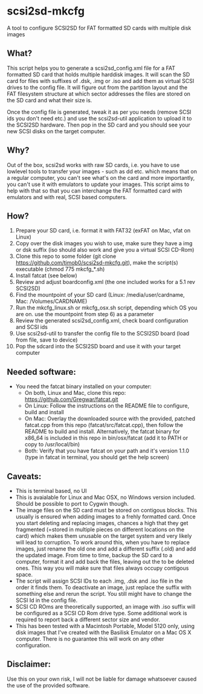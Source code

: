 # scsi2sd-mkcfg
A tool to configure SCSI2SD for FAT formatted SD cards with multiple disk images

## What?

This script helps you to generate a scsi2sd_config.xml file for a FAT formatted SD card that holds multiple harddisk images. It will scan the SD card for files with suffixes of .dsk, .img or .iso and add them as virtual SCSI drives to the config file. It will figure out from the partition layout and the FAT filesystem structure at which sector addresses the files are stored on the SD card and what their size is.

Once the config file is generated, tweak it as per you needs (remove SCSI ids you don't need etc.) and use the scsi2sd-util application to upload it to the SCSI2SD hardware. Then pop in the SD card and you should see your new SCSI disks on the target computer.

## Why?

Out of the box, scsi2sd works with raw SD cards, i.e. you have to use lowlevel tools to transfer your images - such as dd etc. which means that on a regular computer, you can't see what's on the card and more importantly, you can't use it with emulators to update your images. This script aims to help with that so that you can interchange the FAT formatted card with emulators and with real, SCSI based computers.

## How?

1) Prepare your SD card, i.e. format it with FAT32 (exFAT on Mac, vfat on Linux)
2) Copy over the disk images you wish to use, make sure they have a img or dsk suffix (iso should also work and give you a virtual SCSI CD-Rom)
3) Clone this repo to some folder (git clone https://github.com/timob0/scsi2sd-mkcfg.git), make the script(s) executable (chmod 775 mkcfg_*.sh)
4) Install fatcat (see below)
5) Review and adjust boardconfig.xml (the one included works for a 5.1 rev SCSI2SD)
6) Find the mountpoint of your SD card (Linux: /media/user/cardname, Mac: /Volumes/CARDNAME)
7) Run the mkcfg_linux.sh or mkcfg_osx.sh script, depending which OS you are on. use the mountpoint from step 6) as a parameter
8) Review the generated scsi2sd_config.xml, check board configuration and SCSI ids
9) Use scsi2sd-util to transfer the config file to the SCSI2SD board (load from file, save to device)
10) Pop the sdcard into the SCSI2SD board and use it with your target computer

## Needed software:
- You need the fatcat binary installed on your computer:
  - On both, Linux and Mac, clone this repo: https://github.com/Gregwar/fatcat.git
  - On Linux: Follow the instructions on the README file to configure, build and install
  - On Mac: Overlay the downloaded source with the provided, patched fatcat.cpp from this repo (fatcat/src/fatcat.cpp), then follow the README to build and install. Alternatively, the fatcat binary for x86_64 is included in this repo in bin/osx/fatcat (add it to PATH or copy to /usr/local/bin)
  - Both: Verify that you have fatcat on your path and it's version 1.1.0 (type in fatcat in terminal, you should get the help screen)

## Caveats:
- This is terminal based, no UI
- This is avaialable for Linux and Mac OSX, no Windows version included. Should be possible to port to Cygwin though.
- The image files on the SD card must be stored on contigous blocks. This usually is ensured when adding images to a frehly formatted card. Once you start deleting and replacing images, chances a high that they get fragmented (=stored in multiple pieces on different locations on the card) which makes them unusable on the target system and very likely will lead to corruption. To work around this, when you have to replace images, just rename the old one and add a different suffix (.old) and add the updated image. From time to time, backup the SD card to a computer, format it and add back the files, leaving out the to be deleted ones. This way you will make sure that files always occupy contigous space.
- The script will assign SCSI IDs to each .img, .dsk and .iso file in the order it finds them. To deactivate an image, just replace the suffix with something else and rerun the script. You still might have to change the SCSI Id in the config file.
- SCSI CD ROms are theoretically supported, an image with .iso suffix will be configured as a SCSI CD Rom drive type. Some additional work is required to report back a different sector size and vendor.
- This has been tested with a Macintosh Portable, Model 5120 only, using disk images that I've created with the Basilisk Emulator on a Mac OS X computer. There is no guarantee this will work on any other configuration. 

## Disclaimer:
Use this on your own risk, I will not be liable for damage whatsoever caused the use of the provided software.
